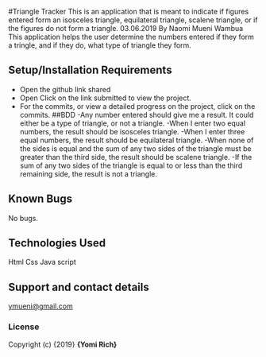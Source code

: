 #Triangle Tracker
This is an application that is meant to indicate if figures entered form an isosceles triangle, equilateral triangle, scalene triangle, or if the figures do not form a triangle. 03.06.2019
By Naomi Mueni Wambua
This application helps the user determine the numbers entered if they form a tringle, and if they do, what type of triangle they form.
## Setup/Installation Requirements
* Open the github link shared
* Open Click on the link submitted to view the project.
* For the commits, or view a detailed progress on the project, click on the commits.
##BDD
-Any number entered should give me a result. It could either be a type of triangle, or not a triangle.
-When I enter two equal numbers, the result should be isosceles triangle.
-When I enter three equal numbers, the result should be equilateral triangle.
-When none of the sides is equal and the sum of any two sides of the triangle must be greater than the third side, the result should be scalene triangle.
-If the sum of any two sides of the triangle is equal to or less than the third remaining side, the result is not a triangle.
## Known Bugs
No bugs.
## Technologies Used
Html
Css
Java script
## Support and contact details
ymueni@gmail.com
### License

Copyright (c) {2019} **{Yomi Rich}**
